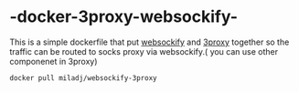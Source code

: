 # -docker-3proxy-websockify-
This is a simple dockerfile that put [websockify](https://github.com/novnc/websockify) and [3proxy](https://github.com/z3APA3A/3proxy) together so the traffic can be routed to socks proxy via websockify.( you can use other componenet in 3proxy)


```
docker pull miladj/websockify-3proxy
```
